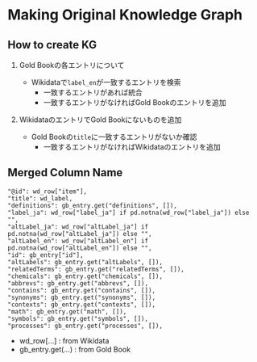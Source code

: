 # Making Original Knowledge Graph

## How to create KG

1. Gold Bookの各エントリについて
    - Wikidataで`label_en`が一致するエントリを検索
      - 一致するエントリがあれば統合
      - 一致するエントリがなければGold Bookのエントリを追加

2. WikidataのエントリでGold Bookにないものを追加
    - Gold Bookの`title`に一致するエントリがないか確認
      - 一致するエントリがなければWikidataのエントリを追加

## Merged Column Name

```
"@id": wd_row["item"],
"title": wd_label,
"definitions": gb_entry.get("definitions", []),
"label_ja": wd_row["label_ja"] if pd.notna(wd_row["label_ja"]) else "",
"altLabel_ja": wd_row["altLabel_ja"] if pd.notna(wd_row["altLabel_ja"]) else "",
"altLabel_en": wd_row["altLabel_en"] if pd.notna(wd_row["altLabel_en"]) else "",
"id": gb_entry["id"],
"altLabels": gb_entry.get("altLabels", []),
"relatedTerms": gb_entry.get("relatedTerms", []),
"chemicals": gb_entry.get("chemicals", []),
"abbrevs": gb_entry.get("abbrevs", []),
"contains": gb_entry.get("contains", []),
"synonyms": gb_entry.get("synonyms", []),
"contexts": gb_entry.get("contexts", []),
"math": gb_entry.get("math", []),
"symbols": gb_entry.get("symbols", []),
"processes": gb_entry.get("processes", []),
```

- wd_row[...] : from Wikidata
- gb_entry.get(...) : from Gold Book
